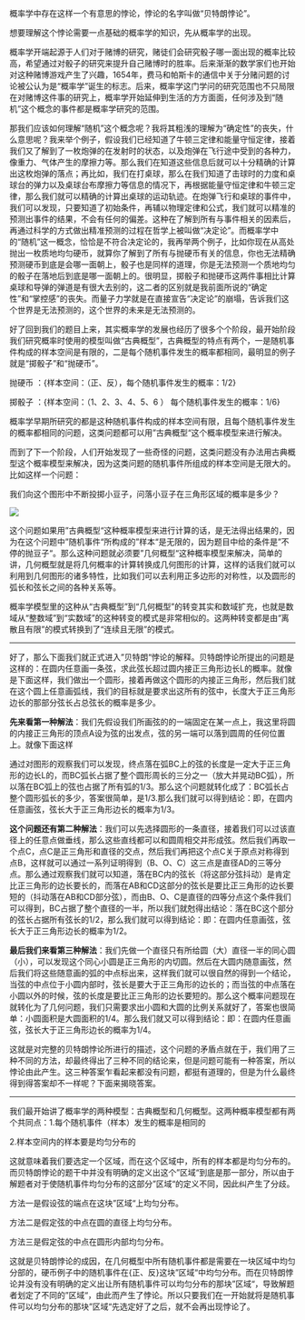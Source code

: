 概率学中存在这样一个有意思的悖论，悖论的名字叫做“贝特朗悖论”。

想要理解这个悖论需要一点基础的概率学的知识，先从概率学的出现。

概率学开端起源于人们对于赌博的研究，赌徒们会研究骰子哪一面出现的概率比较高，希望通过对骰子的研究来提升自己赌博时的胜率。后来渐渐的数学家们也开始对这种赌博游戏产生了兴趣，1654年，费马和帕斯卡的通信中关于分赌问题的讨论被公认为是“概率学”诞生的标志。后来，概率学这门学问的研究范围也不只局限在对赌博这件事的研究上，概率学开始延伸到生活的方方面面，任何涉及到“随机”这个概念的事件都是概率学研究的范围。

那我们应该如何理解“随机”这个概念呢？我将其粗浅的理解为“确定性”的丧失，什么意思呢？我来举个例子，假设我们已经知道了牛顿三定律和能量守恒定律，接着我们又了解到了一枚炮弹的在发射时的状态，以及炮弹在飞行途中受到的各种力，像重力、气体产生的摩擦力等。那么我们在知道这些信息后就可以十分精确的计算出这枚炮弹的落点；再比如，我们在打桌球，那么在我们知道了击球时的力度和桌球台的弹力以及桌球台布摩擦力等信息的情况下，再根据能量守恒定律和牛顿三定律，那么我们就可以精确的计算出桌球的运动轨迹。在炮弹飞行和桌球的事件中，我们可以发现，只要知道了初始条件，再辅以物理定律和公式，我们就可以精准的预测出事件的结果，不会有任何的偏差。这种在了解到所有与事件相关的因素后，再通过科学的方式做出精准预测的过程在哲学上被叫做“决定论”。而概率学中的“随机”这一概念，恰恰是不符合决定论的，我再举两个例子，比如你现在从高处抛出一枚质地均匀硬币，就算你了解到了所有与抛硬币有关的信息，你也无法精确预测硬币到底是会哪一面朝上，骰子也是同样的道理，你是无法预测一个质地均匀的骰子在落地后到底是哪一面朝上的。很明显，掷骰子和抛硬币这两件事相比计算桌球和导弹的弹道是有很大去别的，这二者的区别就是我前面所说的“确定性”和“掌控感”的丧失。而量子力学就是在直接宣告“决定论”的崩塌，告诉我们这个世界是无法预测的，这个世界的未来是无法预测的。

好了回到我们的题目上来，其实概率学的发展也经历了很多个个阶段，最开始阶段我们研究概率时使用的模型叫做“古典概型”，古典概型的特点有两个，一是随机事件构成的样本空间是有限的，二是每个随机事件发生的概率都相同，最明显的例子就是“掷骰子”和“抛硬币”。

抛硬币 ：{样本空间：（正、反），每个随机事件发生的概率：1/2}

掷骰子 ：{样本空间：（1、2、3、4、5、6 ） 每个随机事件发生的概率：1/6}

概率学早期所研究的都是这种随机事件构成的样本空间有限，且每个随机事件发生的概率都相同的问题，这类问题都可以用”古典概型“这个概率模型来进行解决。

而到了下一个阶段，人们开始发现了一些奇怪的问题，这类问题没有办法用古典概型这个概率模型来解决，因为这类问题的随机事件所组成的样本空间是无限大的。比如这样一个问题：

我们向这个图形中不断投掷小豆子，问落小豆子在三角形区域的概率是多少？

![](https://pic3.zhimg.com/v2-edbdd814b226882ed4a54d4643248a52_b.jpg)

这个问题如果用”古典概型“这种概率模型来进行计算的话，是无法得出结果的，因为在这个问题中”随机事件“所构成的”样本“是无限的，因为题目中给的条件是”不停的抛豆子“。那么这种问题就必须要”几何概型“这种概率模型来解决，简单的讲，几何概型就是将几何概率的计算转换成几何图形的计算，这样的话我们就可以利用到几何图形的诸多特性，比如我们可以去利用正多边形的对称性，以及圆形的弧长和弦长之间的各种关系等。

概率学模型里的这种从“古典概型”到“几何概型”的转变其实和数域扩充，也就是数域从“整数域”到“实数域”的这种转变的模式是非常相似的。这两种转变都是由“离散且有限”的模式转换到了“连续且无限”的模式。

___

好了，那么下面我们就正式进入”贝特朗“悖论的解释。贝特朗悖论所提出的问题是这样的：在圆内任意画一条弦，求此弦长超过圆内接正三角形边长L的概率。就像是下面这样，我们做出一个圆形，接着再做这个圆形的内接正三角形，然后我们就在这个圆上任意画弧线，我们的目标就是要求出这所有的弦中，长度大于正三角形边长的那部分弦长占总弦长的概率是多少。

**先来看第一种解法**：我们先假设我们所画弦的的一端固定在某一点上，我这里将圆的内接正三角形的顶点A设为弦的出发点，弦的另一端可以落到圆周的任何位置上。就像下面这样

通过对图形的观察我们可以发现，终点落在弧BC上的弦的长度是一定大于正三角形的边长L的，而BC弧长占据了整个圆形周长的三分之一（放大并晃动BC弧），所以落在BC弧上的弦也占据了所有弧的1/3。那么这个问题就转化成了：BC弧长占整个圆形弧长的多少，答案很简单，是1/3.那么我们就可以得到结论：即，在圆内任意画弦，弦长大于正三角形边长的概率为1/3。

**这个问题还有第二种解法**：我们可以先选择圆形的一条直径，接着我们可以过该直径上的任意点做垂线，那么这些直线都可以和圆周相交并形成弦。然后我们再取一个点C，点C是正三角形和直径的交点，然后我们再把这个点C关于原点对称得到点B，这样就可以通过一系列证明得到（B、O、C）这三点是直径AD的三等分点。那么通过观察我们就可以知道，落在BC内的弦长（将这部分弦抖动）是肯定比正三角形的边长要长的，而落在AB和CD这部分的弦长是要比正三角形的边长要短的（抖动落在AB和CD部分弦），而由B、O、C是直径的四等分点这个条件我们可以得到，BC占据了整个直径的一半，所以我们就尅得出结论：落在BC这个部分的弦长占据所有弦长的1/2，那么我们就可以得到结论：即：在圆内任意画弦，弦长大于正三角形边长的概率为1/2。

**最后我们来看第三种解法**：我们先做一个直径只有所给圆（大）直径一半的同心圆（小），可以发现这个同心小圆是正三角形的内切圆。然后在大圆内随意画弦，然后我们将这些随意画的弧的中点标出来，这样我们就可以很自然的得到一个结论，当弦的中点位于小圆内部时，弦长是要大于正三角形的边长的；而当弦的中点落在小圆以外的时候，弦的长度是要比正三角形的边长要短的。那么这个概率问题现在就转化为了几何问题，我们只需要求出小圆和大圆的比例关系就好了，答案也很简单：小圆面积是大圆面积的1/4。那么我们就又可以得到结论：即：在圆内任意画弦，弦长大于正三角形边长的概率为1/4。

这就是对完整的贝特朗悖论所进行的描述，这个问题的矛盾点就在于，我们用了三种不同的方法，却最终得出了三种不同的结论来，但是问题可能有一种答案，所以悖论由此产生。这三种答案乍看起来都没有问题，都挺有道理的，但是为什么最终得到得答案却不一样呢？下面来揭晓答案。

___

我们最开始讲了概率学的两种模型：古典概型和几何概型。这两种概率模型都有两个共同点：1.每个随机事件（样本）发生的概率是相同的

2.样本空间内的样本要是均匀分布的

这就意味着我们要选定一个区域，而在这个区域中，所有的样本都是均匀分布的。 而贝特朗悖论的题干中并没有明确的定义出这个”区域“到底是那一部分，所以由于解题者对于使随机事件均匀分布的这部分”区域“的定义不同，因此纠产生了分歧。

方法一是假设弦的端点在这块”区域“上均匀分布。

方法二是假定弦的中点在圆的直径上均匀分布。

方法三是假定弦的中点在圆形内部均匀分布。  

这就是贝特朗悖论的成因，在几何概型中所有随机事件都是需要在一块区域中均匀分部的，硬币例子中的随机事件在{正、反}这块”区域“中均匀分布。而在贝特朗悖论并没有没有明确的定义出让所有随机事件可以均匀分布的那块”区域“，导致解题者划定了不同的”区域“，由此而产生了悖论。所以只要我们在一开始就将是随机事件可以均匀分布的那块”区域“先选定好了之后，就不会再出现悖论了。